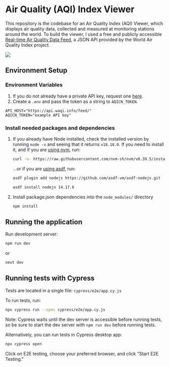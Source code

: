 # Air Quality (AQI) Index Viewer

This repository is the codebase for an Air Quality Index (AQI) Viewer, which displays air quality data, collected and measured at monitoring stations around the world. To build the viewer, I used a free and publicly accessible [Real-time Air Quality Data Feed](https://aqicn.org/json-api/doc/), a JSON API provided by the World Air Quality Index project.

<img src=https://github.com/fionatagious/aqi-viewer/assets/79673633/ee79ac20-a877-416b-a771-5ef1933f3994 />

## Environment Setup

### Environment Variables

1. If you do not already have a private API key, request one [here](https://aqicn.org/data-platform/token/).
2. Create a `.env` and pass the token as a string to `AQICN_TOKEN`.

```
API_HOST="https://api.waqi.info/feed/"
AQICN_TOKEN="example API key"
```

### Install needed packages and dependencies

1. If you already have Node installed, check the installed version by running `node -v` and seeing that it returns `v18.18.0`. If you need to install it, and if you are [using nvm](https://github.com/nvm-sh/nvm#installing-and-updating), run:
    ```bash
    curl -o- https://raw.githubusercontent.com/nvm-sh/nvm/v0.39.5/install.sh | bash
    ```

   ...or if you are [using asdf](https://asdf-vm.com/guide/getting-started.html#_4-install-a-plugin), run:
   ```bash
   asdf plugin add nodejs https://github.com/asdf-vm/asdf-nodejs.git
   ```
   ```bash
   asdf install nodejs 14.17.6
   ```

2. Install package.json dependencies into the `node_modules/` directory
   ```bash
   npm install
   ```

## Running the application

Run development server:

```bash
npm run dev
```

or

```bash
next dev
```

## Running tests with Cypress

Tests are located in a single file: `cypress/e2e/app.cy.js`

To run tests, run:

```bash
npx cypress run --spec cypress/e2e/app.cy.js
```

Note: Cypress waits until the dev server is accessible before running tests, so be sure to start the dev server with `npm run dev` before running tests.

Alternatively, you can run tests in Cypress desktop app:
```bash
npx cypress open
```
Click on E2E testing, choose your preferred browser, and click "Start E2E Testing."
